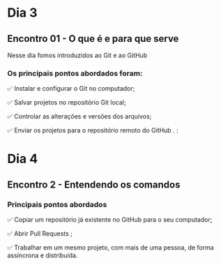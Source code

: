 # Dia 3

## Encontro 01 - O que é e para que serve

Nesse dia fomos introduzidos ao Git e ao GitHub

### Os principais pontos abordados foram:

:white_check_mark: Instalar e configurar o Git no computador;

:white_check_mark: Salvar projetos no repositório Git local;

:white_check_mark: Controlar as alterações e versões dos arquivos;

:white_check_mark: Enviar os projetos para o repositório remoto do GitHub .
:

# Dia 4

## Encontro 2 - Entendendo os comandos

### Principais pontos abordados

:white_check_mark: Copiar um repositório já existente no GitHub para o seu computador;

:white_check_mark: Abrir Pull Requests ;

:white_check_mark: Trabalhar em um mesmo projeto, com mais de uma pessoa, de forma assíncrona e distribuída.
